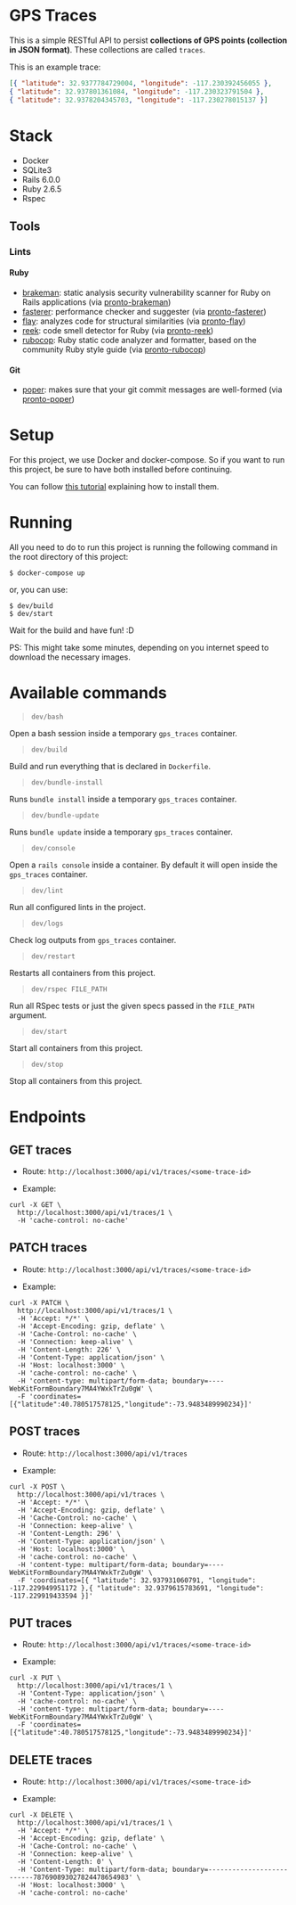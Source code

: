 # GPS Traces

This is a simple RESTful API to persist **collections of GPS points (collection in JSON format)**. These collections are called `traces`.

This is an example trace:
```json
[{ "latitude": 32.9377784729004, "longitude": -117.230392456055 },
{ "latitude": 32.937801361084, "longitude": -117.230323791504 },
{ "latitude": 32.9378204345703, "longitude": -117.230278015137 }]
```

# Stack

- Docker
- SQLite3
- Rails 6.0.0
- Ruby 2.6.5
- Rspec

## Tools

### Lints
#### Ruby

- [brakeman](https://github.com/presidentbeef/brakeman): static analysis security vulnerability scanner for Ruby on Rails applications (via [pronto-brakeman](https://github.com/prontolabs/pronto-brakeman))
- [fasterer](https://github.com/DamirSvrtan/fasterer): performance checker and suggester (via [pronto-fasterer](https://github.com/prontolabs/pronto-fasterer))
- [flay](https://github.com/seattlerb/flay): analyzes code for structural similarities (via [pronto-flay](https://github.com/prontolabs/pronto-flay))
- [reek](https://github.com/troessner/reek): code smell detector for Ruby (via [pronto-reek](https://github.com/prontolabs/pronto-reek))
- [rubocop](https://github.com/rubocop-hq/rubocop): Ruby static code analyzer and formatter, based on the community Ruby style guide (via [pronto-rubocop](https://github.com/prontolabs/pronto-rubocop))

#### Git

- [poper](https://github.com/mmozuras/poper): makes sure that your git commit messages are well-formed (via [pronto-poper](https://github.com/prontolabs/pronto-poper))


# Setup
For this project, we use Docker and docker-compose. So if you want to run this project,
be sure to have both installed before continuing.

You can follow [this tutorial](https://docs.docker.com/compose/install/) explaining how to install them.

# Running
All you need to do to run this project is running the following command in the root directory of this project:

```shell
$ docker-compose up
```

or, you can use:

```shell
$ dev/build
$ dev/start
```

Wait for the build and have fun! :D

PS: This might take some minutes, depending on you internet speed to download the necessary images.

# Available commands

> `dev/bash`

Open a bash session inside a temporary `gps_traces` container.

> `dev/build`

Build and run everything that is declared in `Dockerfile`.

> `dev/bundle-install`

Runs `bundle install` inside a temporary `gps_traces` container.

> `dev/bundle-update`

Runs `bundle update` inside a temporary `gps_traces` container. 

> `dev/console`

Open a `rails console` inside a container. By default it will open inside the `gps_traces` container.

> `dev/lint`

Run all configured lints in the project.

> `dev/logs`

Check log outputs from `gps_traces` container.

> `dev/restart`

Restarts all containers from this project.

> `dev/rspec FILE_PATH`

Run all RSpec tests or just the given specs passed in the `FILE_PATH` argument.

> `dev/start`

Start all containers from this project.

> `dev/stop`

Stop all containers from this project.

# Endpoints

## GET traces
- Route: `http://localhost:3000/api/v1/traces/<some-trace-id>`

- Example:
```
curl -X GET \
  http://localhost:3000/api/v1/traces/1 \
  -H 'cache-control: no-cache'
```

## PATCH traces
- Route: `http://localhost:3000/api/v1/traces/<some-trace-id>`

- Example:
```
curl -X PATCH \
  http://localhost:3000/api/v1/traces/1 \
  -H 'Accept: */*' \
  -H 'Accept-Encoding: gzip, deflate' \
  -H 'Cache-Control: no-cache' \
  -H 'Connection: keep-alive' \
  -H 'Content-Length: 226' \
  -H 'Content-Type: application/json' \
  -H 'Host: localhost:3000' \
  -H 'cache-control: no-cache' \
  -H 'content-type: multipart/form-data; boundary=----WebKitFormBoundary7MA4YWxkTrZu0gW' \
  -F 'coordinates=[{"latitude":40.780517578125,"longitude":-73.9483489990234}]'
```

## POST traces
- Route: `http://localhost:3000/api/v1/traces`

- Example:
```
curl -X POST \
  http://localhost:3000/api/v1/traces \
  -H 'Accept: */*' \
  -H 'Accept-Encoding: gzip, deflate' \
  -H 'Cache-Control: no-cache' \
  -H 'Connection: keep-alive' \
  -H 'Content-Length: 296' \
  -H 'Content-Type: application/json' \
  -H 'Host: localhost:3000' \
  -H 'cache-control: no-cache' \
  -H 'content-type: multipart/form-data; boundary=----WebKitFormBoundary7MA4YWxkTrZu0gW' \
  -F 'coordinates=[{ "latitude": 32.937931060791, "longitude": -117.229949951172 },{ "latitude": 32.9379615783691, "longitude": -117.229919433594 }]'
```

## PUT traces
- Route: `http://localhost:3000/api/v1/traces/<some-trace-id>`

- Example:
```
curl -X PUT \
  http://localhost:3000/api/v1/traces/1 \
  -H 'Content-Type: application/json' \
  -H 'cache-control: no-cache' \
  -H 'content-type: multipart/form-data; boundary=----WebKitFormBoundary7MA4YWxkTrZu0gW' \
  -F 'coordinates=[{"latitude":40.780517578125,"longitude":-73.9483489990234}]'
```

## DELETE traces
- Route: `http://localhost:3000/api/v1/traces/<some-trace-id>`

- Example:
```
curl -X DELETE \
  http://localhost:3000/api/v1/traces/1 \
  -H 'Accept: */*' \
  -H 'Accept-Encoding: gzip, deflate' \
  -H 'Cache-Control: no-cache' \
  -H 'Connection: keep-alive' \
  -H 'Content-Length: 0' \
  -H 'Content-Type: multipart/form-data; boundary=--------------------------787690893027824478654983' \
  -H 'Host: localhost:3000' \
  -H 'cache-control: no-cache'
```
